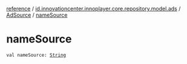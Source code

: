 [reference](../../index.md) / [id.innovationcenter.innoplayer.core.repository.model.ads](../index.md) / [AdSource](index.md) / [nameSource](./name-source.md)

# nameSource

`val nameSource: `[`String`](https://kotlinlang.org/api/latest/jvm/stdlib/kotlin/-string/index.html)